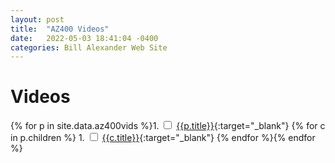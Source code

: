 ```yaml
---
layout: post
title:  "AZ400 Videos"
date:   2022-05-03 18:41:04 -0400
categories: Bill Alexander Web Site
---
```


# Videos

{% for p in site.data.az400vids %}1. <input type="checkbox" /> [{{p.title}}]({{p.url}}){:target="_blank"}
{% for c in p.children %}   1. <input type="checkbox" /> [{{c.title}}](c.url){:target="_blank"}
{% endfor %}{% endfor %}
